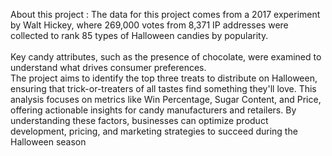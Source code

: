 About this project : 
The data for this project comes from a 2017 experiment by Walt Hickey, where 269,000 votes from 8,371 IP addresses were collected to rank 85 types of Halloween candies by popularity. <br> <br>
Key candy attributes, such as the presence of chocolate, were examined to understand what drives consumer preferences. <br> The project aims to identify the top three treats to distribute on Halloween, ensuring that trick-or-treaters of all tastes find something they'll love. This analysis focuses on metrics like Win Percentage, Sugar Content, and Price, offering actionable insights for candy manufacturers and retailers. 
By understanding these factors, businesses can optimize product development, pricing, and marketing strategies to succeed during the Halloween season
